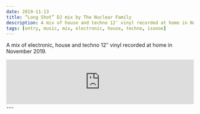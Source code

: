 ```yaml
---
date: 2019-11-13
title: “Long Shot” DJ mix by The Nuclear Family 
description: A mix of house and techno 12″ vinyl recorded at home in November 2019
tags: [entry, music, mix, electronic, house, techno, isonoe]
---
```

A mix of electronic, house and techno 12″ vinyl recorded at home in November 2019.

<iframe title="“Long Shot” DJ mix by The Nuclear Family" width="100%" height="120" src="https://www.mixcloud.com/widget/iframe/?hide_cover=1&feed=%2FTheNuclearFamily%2Ftnf-mix-005-long-shot-november-2019%2F" frameborder="0" ></iframe>
---
